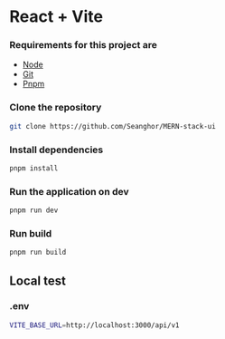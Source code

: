 # React + Vite

### Requirements for this project are

-   [Node](https://nodejs.org/en)
-   [Git](https://git-scm.com/)
-   [Pnpm](https://pnpm.io/)

### Clone the repository

```bash
git clone https://github.com/Seanghor/MERN-stack-ui
```

### Install dependencies

```bash
pnpm install
```

### Run the application on dev

```bash
pnpm run dev
```

### Run build

```bash
pnpm run build
```

## Local test

### .env
    
```bash
VITE_BASE_URL=http://localhost:3000/api/v1
```
